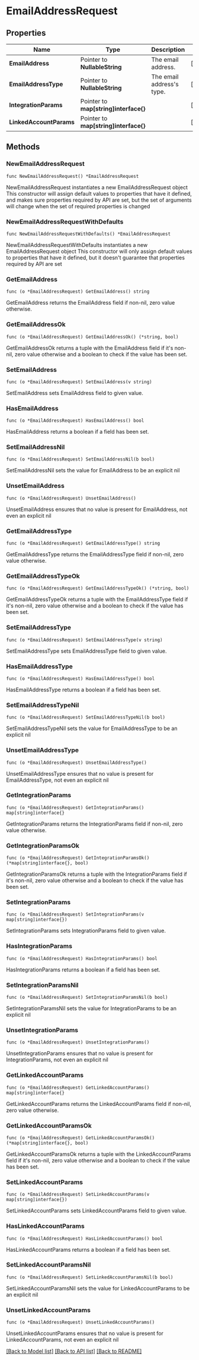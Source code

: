 # EmailAddressRequest

## Properties

Name | Type | Description | Notes
------------ | ------------- | ------------- | -------------
**EmailAddress** | Pointer to **NullableString** | The email address. | [optional] 
**EmailAddressType** | Pointer to **NullableString** | The email address&#39;s type. | [optional] 
**IntegrationParams** | Pointer to **map[string]interface{}** |  | [optional] 
**LinkedAccountParams** | Pointer to **map[string]interface{}** |  | [optional] 

## Methods

### NewEmailAddressRequest

`func NewEmailAddressRequest() *EmailAddressRequest`

NewEmailAddressRequest instantiates a new EmailAddressRequest object
This constructor will assign default values to properties that have it defined,
and makes sure properties required by API are set, but the set of arguments
will change when the set of required properties is changed

### NewEmailAddressRequestWithDefaults

`func NewEmailAddressRequestWithDefaults() *EmailAddressRequest`

NewEmailAddressRequestWithDefaults instantiates a new EmailAddressRequest object
This constructor will only assign default values to properties that have it defined,
but it doesn't guarantee that properties required by API are set

### GetEmailAddress

`func (o *EmailAddressRequest) GetEmailAddress() string`

GetEmailAddress returns the EmailAddress field if non-nil, zero value otherwise.

### GetEmailAddressOk

`func (o *EmailAddressRequest) GetEmailAddressOk() (*string, bool)`

GetEmailAddressOk returns a tuple with the EmailAddress field if it's non-nil, zero value otherwise
and a boolean to check if the value has been set.

### SetEmailAddress

`func (o *EmailAddressRequest) SetEmailAddress(v string)`

SetEmailAddress sets EmailAddress field to given value.

### HasEmailAddress

`func (o *EmailAddressRequest) HasEmailAddress() bool`

HasEmailAddress returns a boolean if a field has been set.

### SetEmailAddressNil

`func (o *EmailAddressRequest) SetEmailAddressNil(b bool)`

 SetEmailAddressNil sets the value for EmailAddress to be an explicit nil

### UnsetEmailAddress
`func (o *EmailAddressRequest) UnsetEmailAddress()`

UnsetEmailAddress ensures that no value is present for EmailAddress, not even an explicit nil
### GetEmailAddressType

`func (o *EmailAddressRequest) GetEmailAddressType() string`

GetEmailAddressType returns the EmailAddressType field if non-nil, zero value otherwise.

### GetEmailAddressTypeOk

`func (o *EmailAddressRequest) GetEmailAddressTypeOk() (*string, bool)`

GetEmailAddressTypeOk returns a tuple with the EmailAddressType field if it's non-nil, zero value otherwise
and a boolean to check if the value has been set.

### SetEmailAddressType

`func (o *EmailAddressRequest) SetEmailAddressType(v string)`

SetEmailAddressType sets EmailAddressType field to given value.

### HasEmailAddressType

`func (o *EmailAddressRequest) HasEmailAddressType() bool`

HasEmailAddressType returns a boolean if a field has been set.

### SetEmailAddressTypeNil

`func (o *EmailAddressRequest) SetEmailAddressTypeNil(b bool)`

 SetEmailAddressTypeNil sets the value for EmailAddressType to be an explicit nil

### UnsetEmailAddressType
`func (o *EmailAddressRequest) UnsetEmailAddressType()`

UnsetEmailAddressType ensures that no value is present for EmailAddressType, not even an explicit nil
### GetIntegrationParams

`func (o *EmailAddressRequest) GetIntegrationParams() map[string]interface{}`

GetIntegrationParams returns the IntegrationParams field if non-nil, zero value otherwise.

### GetIntegrationParamsOk

`func (o *EmailAddressRequest) GetIntegrationParamsOk() (*map[string]interface{}, bool)`

GetIntegrationParamsOk returns a tuple with the IntegrationParams field if it's non-nil, zero value otherwise
and a boolean to check if the value has been set.

### SetIntegrationParams

`func (o *EmailAddressRequest) SetIntegrationParams(v map[string]interface{})`

SetIntegrationParams sets IntegrationParams field to given value.

### HasIntegrationParams

`func (o *EmailAddressRequest) HasIntegrationParams() bool`

HasIntegrationParams returns a boolean if a field has been set.

### SetIntegrationParamsNil

`func (o *EmailAddressRequest) SetIntegrationParamsNil(b bool)`

 SetIntegrationParamsNil sets the value for IntegrationParams to be an explicit nil

### UnsetIntegrationParams
`func (o *EmailAddressRequest) UnsetIntegrationParams()`

UnsetIntegrationParams ensures that no value is present for IntegrationParams, not even an explicit nil
### GetLinkedAccountParams

`func (o *EmailAddressRequest) GetLinkedAccountParams() map[string]interface{}`

GetLinkedAccountParams returns the LinkedAccountParams field if non-nil, zero value otherwise.

### GetLinkedAccountParamsOk

`func (o *EmailAddressRequest) GetLinkedAccountParamsOk() (*map[string]interface{}, bool)`

GetLinkedAccountParamsOk returns a tuple with the LinkedAccountParams field if it's non-nil, zero value otherwise
and a boolean to check if the value has been set.

### SetLinkedAccountParams

`func (o *EmailAddressRequest) SetLinkedAccountParams(v map[string]interface{})`

SetLinkedAccountParams sets LinkedAccountParams field to given value.

### HasLinkedAccountParams

`func (o *EmailAddressRequest) HasLinkedAccountParams() bool`

HasLinkedAccountParams returns a boolean if a field has been set.

### SetLinkedAccountParamsNil

`func (o *EmailAddressRequest) SetLinkedAccountParamsNil(b bool)`

 SetLinkedAccountParamsNil sets the value for LinkedAccountParams to be an explicit nil

### UnsetLinkedAccountParams
`func (o *EmailAddressRequest) UnsetLinkedAccountParams()`

UnsetLinkedAccountParams ensures that no value is present for LinkedAccountParams, not even an explicit nil

[[Back to Model list]](../README.md#documentation-for-models) [[Back to API list]](../README.md#documentation-for-api-endpoints) [[Back to README]](../README.md)


